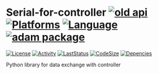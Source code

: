 # Serial-for-controller [![old api](https://img.shields.io/badge/old-api-blue?style=for-the-badge&logoColor=white)](https://github.com/Adam-Software) [![Platforms](https://img.shields.io/badge/Raspberry%20Pi-A22846?style=for-the-badge&logo=Raspberry%20Pi&logoColor=white)](https://img.shields.io/badge/Raspberry%20Pi-A22846?style=for-the-badge&logo=Raspberry%20Pi&logoColor=white) [![Language](https://img.shields.io/badge/Python-3776AB?style=for-the-badge&logo=python&logoColor=white)](https://img.shields.io/badge/Python-3776AB?style=for-the-badge&logo=python&logoColor=white) [![adam package](https://img.shields.io/badge/adam_package-red?style=for-the-badge&logo=python&logoColor=white)](https://github.com/Adam-Software)


[![License](https://img.shields.io/github/license/Adam-Software/Serial-for-controller)](https://img.shields.io/github/license/Adam-Software/Serial-for-controller)
[![Activity](https://img.shields.io/github/commit-activity/m/Adam-Software/Serial-for-controller)](https://img.shields.io/github/commit-activity/m/Adam-Software/Serial-for-controller)
[![LastStatus](https://img.shields.io/github/last-commit/Adam-Software/Serial-for-controller)](https://img.shields.io/github/last-commit/Adam-Software/Serial-for-controller)
[![CodeSize](https://img.shields.io/github/languages/code-size/Adam-Software/Serial-for-controller)](https://img.shields.io/github/languages/code-size/Adam-Software/Serial-for-controller)
[![Depencies](https://img.shields.io/librariesio/github/Adam-Software/Serial-for-controller)](https://img.shields.io/librariesio/github/Adam-Software/Serial-for-controller)


Python library for data exchange with controller
